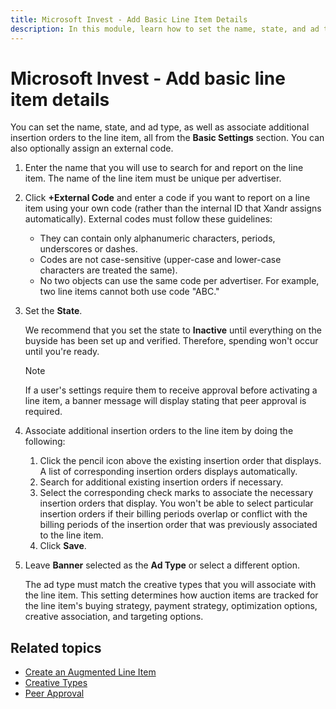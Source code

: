 ```yaml
---
title: Microsoft Invest - Add Basic Line Item Details
description: In this module, learn how to set the name, state, and ad type, as well as associate additional insertion orders to the line item, all from the Basic Settings section.
---
```


# Microsoft Invest - Add basic line item details

You can set the name, state, and ad type, as well as associate additional insertion orders to the line item, all from the **Basic Settings** section. You can also optionally assign an external code.

1. Enter the name that you will use to search for and report on the line item.
   The name of the line item must be unique per advertiser.
  
1. Click **+External Code** and enter a code if you want to report on a line item using your own code (rather than the internal ID that Xandr assigns automatically).
   External codes must follow these guidelines:
    - They can contain only alphanumeric characters, periods, underscores or dashes.
    - Codes are not case-sensitive (upper-case and lower-case characters are treated the same).
    - No two objects can use the same code per advertiser. For example, two line items cannot both use code "ABC."

1. Set the **State**.

   We recommend that you set the state to **Inactive** until everything on the buyside has been set up and verified. Therefore, spending won't occur until you're ready.
    > [!NOTE]
    > If a user's settings require them to receive approval before activating a line item, a banner message will display stating that peer approval is required.

1. Associate additional insertion orders to the line item by doing the following:
    1. Click the pencil icon above the existing insertion order that displays.
       A list of corresponding insertion orders displays automatically.
    1. Search for additional existing insertion orders if necessary.
    1. Select the corresponding check marks to associate the necessary insertion orders that display.
       You won't be able to select particular insertion orders if their billing periods overlap or conflict with the billing periods of the insertion order that was previously associated to the line item.
    1. Click **Save**.

1. Leave **Banner** selected as the **Ad Type** or select a different option.

   The ad type must match the creative types that you will associate with the line item. This setting determines how auction items are tracked for the line item's buying strategy, payment strategy, optimization options, creative association, and targeting options.

## Related topics

- [Create an Augmented Line Item](create-an-augmented-line-item-ali.md)
- [Creative Types](creative-types.md)
- [Peer Approval](peer-approval.md)
  
